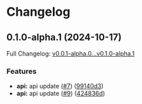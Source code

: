 # Changelog

## 0.1.0-alpha.1 (2024-10-17)

Full Changelog: [v0.0.1-alpha.0...v0.1.0-alpha.1](https://github.com/MpesaFlow/mpesaflow-java/compare/v0.0.1-alpha.0...v0.1.0-alpha.1)

### Features

* **api:** api update ([#7](https://github.com/MpesaFlow/mpesaflow-java/issues/7)) ([99140d3](https://github.com/MpesaFlow/mpesaflow-java/commit/99140d3948b126a4ec7579ff4f80cdaf5a8afc1e))
* **api:** api update ([#9](https://github.com/MpesaFlow/mpesaflow-java/issues/9)) ([424836d](https://github.com/MpesaFlow/mpesaflow-java/commit/424836d8dcd1244fab175e21ff58b15aa6e1747e))
